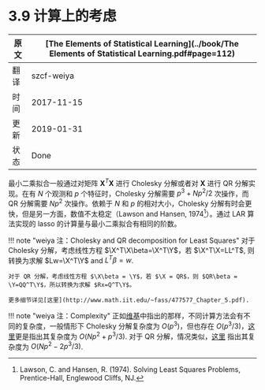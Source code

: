 # 3.9 计算上的考虑

| 原文   | [The Elements of Statistical Learning](../book/The Elements of Statistical Learning.pdf#page=112) |
| ---- | ---------------------------------------- |
| 翻译   | szcf-weiya                               |
| 时间   | 2017-11-15                    |
| 更新 | 2019-01-31|
|状态 | Done|

最小二乘拟合一般通过对矩阵 $\mathbf X^T\mathbf X$ 进行 Cholesky 分解或者对 $\mathbf X$ 进行 QR 分解实现。在有 $N$ 个观测和 $p$ 个特征时，Cholesky 分解需要 $p^3+Np^2/2$ 次操作，而 QR 分解需要 $Np^2$ 次操作。依赖于 $N$ 和 $p$ 的相对大小，Cholesky 分解有时会更快，但是另一方面，数值不太稳定（Lawson and Hansen, 1974[^1]）。通过 LAR 算法实现的 lasso 的计算量与最小二乘拟合有相同的阶数。

!!! note "weiya 注：Cholesky and QR decomposition for Least Squares"
    对于 Cholesky 分解，考虑线性方程 $\X^T\X\beta=\X^T\Y$，若 $\X^T\X=LL^T$, 则转换为求解 $Lw=\X^T\Y$ and $L^T\beta=w$. 

    对于 QR 分解，考虑线性方程 $\X\beta = \Y$，若 $\X = QR$，则 $QR\beta = \Y=QQ^T\Y$，所以转换为求解 $Rx=Q^T\Y$。

    更多细节详见[这里](http://www.math.iit.edu/~fass/477577_Chapter_5.pdf).

!!! note "weiya 注：Complexity"
    正如[维基](https://en.wikipedia.org/wiki/Cholesky_decomposition)中指出的那样，不同计算方法会有不同的复杂度，一般情形下 Cholesky 分解复杂度为 $O(p^3)$，但也存在 $O(p^3/3)$，[这里](http://www.math.iit.edu/~fass/477577_Chapter_5.pdf)更是指出其复杂度为 $O(Np^2+p^3/3)$. 对于 QR 分解，情况类似，[这里](http://www.math.iit.edu/~fass/477577_Chapter_5.pdf) 指出其复杂度为 $O(Np^2-2p^3/3)$.

[^1]: Lawson, C. and Hansen, R. (1974). Solving Least Squares Problems, Prentice-Hall, Englewood Cliffs, NJ.

